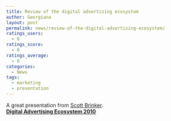 ```yaml
---
title: Review of the digital advertising ecosystem
author: Georgiana
layout: post
permalink: news/review-of-the-digital-advertising-ecosystem/
ratings_users:
  - 0
ratings_score:
  - 0
ratings_average:
  - 0
categories:
  - News
tags:
  - marketing
  - presentation
---
```

<div id="__ss_3089852" style="width: 425px;">
  A great presentation from <a title="Scott Brinker" href="http://www.chiefmartec.com/">Scott Brinker</a>.
</div>

<div style="width: 425px;">
</div>

<div style="width: 425px;">
  <strong><a title="Digital Advertising Ecosystem 2010" href="http://www.slideshare.net/gregstuart/digital-advertising-ecosystem-2010">Digital Advertising Ecosystem 2010</a></strong>
</div>
